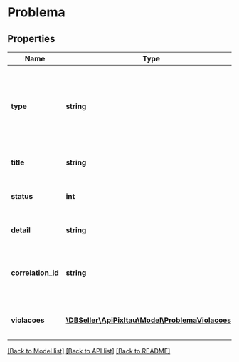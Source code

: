 # Problema

## Properties
Name | Type | Description | Notes
------------ | ------------- | ------------- | -------------
**type** | **string** | URI de referência que identifica o tipo de problema. De acordo com a RFC 7807. | 
**title** | **string** | Descrição resumida do problema. | 
**status** | **int** | Código HTTP do status retornado. | 
**detail** | **string** | Descrição completa do problema. | [optional] 
**correlation_id** | **string** | Identificador de correlação do problema para fins de suporte | [optional] 
**violacoes** | [**\DBSeller\ApiPixItau\Model\ProblemaViolacoes[]**](ProblemaViolacoes.md) | Violações registradas no documento | [optional] 

[[Back to Model list]](../../README.md#documentation-for-models) [[Back to API list]](../../README.md#documentation-for-api-endpoints) [[Back to README]](../../README.md)

